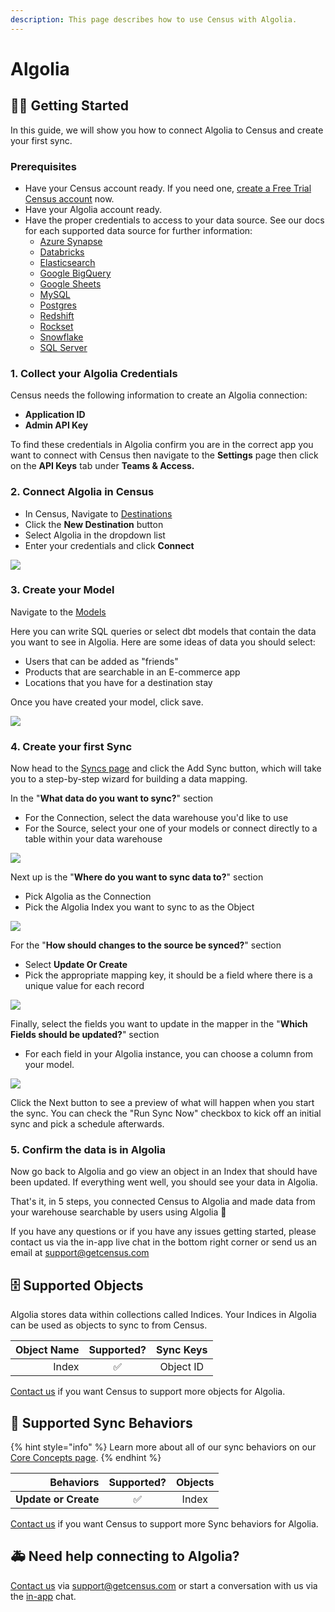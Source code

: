 ```yaml
---
description: This page describes how to use Census with Algolia.
---
```


# Algolia

## 🏃‍♀️ Getting Started

In this guide, we will show you how to connect Algolia to Census and create your first sync.

### Prerequisites

* Have your Census account ready. If you need one, [create a Free Trial Census account](https://app.getcensus.com/) now.
* Have your Algolia account ready.
* Have the proper credentials to access to your data source. See our docs for each supported data source for further information:
  * [Azure Synapse](../sources/azure-synapse.md)
  * [Databricks](https://docs.getcensus.com/sources/databricks)
  * [Elasticsearch](https://docs.getcensus.com/sources/elasticsearch)
  * [Google BigQuery](https://docs.getcensus.com/sources/google-bigquery)
  * [Google Sheets](https://docs.getcensus.com/sources/google-sheets)
  * [MySQL](https://docs.getcensus.com/sources/mysql)
  * [Postgres](https://docs.getcensus.com/sources/postgres)
  * [Redshift](https://docs.getcensus.com/sources/redshift)
  * [Rockset](https://docs.getcensus.com/sources/rockset)
  * [Snowflake](https://docs.getcensus.com/sources/snowflake)
  * [SQL Server](https://docs.getcensus.com/sources/sql-server)

### 1. Collect your Algolia Credentials

Census needs the following information to create an Algolia connection:

* **Application ID**
* **Admin API Key**

To find these credentials in Algolia confirm you are in the correct app you want to connect with Census then navigate to the **Settings** page then click on the **API Keys** tab under **Teams & Access.**

### 2. Connect Algolia in Census

* In Census, Navigate to [Destinations](https://app.getcensus.com/destinations)
* Click the **New Destination** button
* Select Algolia in the dropdown list
* Enter your credentials and click **Connect**

![](<../.gitbook/assets/Screen Shot 2022-04-01 at 2.42.38 PM.png>)

### 3. Create your Model

Navigate to the [Models](https://app.getcensus.com/models)

Here you can write SQL queries or select dbt models that contain the data you want to see in Algolia. Here are some ideas of data you should select:

* Users that can be added as "friends"
* Products that are searchable in an E-commerce app
* Locations that you have for a destination stay

Once you have created your model, click save.

![](<../.gitbook/assets/Screen Shot 2022-01-27 at 3.31.32 PM (1).png>)

### 4. Create your first Sync

Now head to the [Syncs page](https://app.getcensus.com/syncs) and click the Add Sync button, which will take you to a step-by-step wizard for building a data mapping.

In the "**What data do you want to sync?**" section

* For the Connection, select the data warehouse you'd like to use
* For the Source, select your one of your models or connect directly to a table within your data warehouse

![](<../.gitbook/assets/Screen Shot 2022-04-01 at 2.55.41 PM.png>)

Next up is the "**Where do you want to sync data to?**" section

* Pick Algolia as the Connection
* Pick the Algolia Index you want to sync to as the Object

![](<../.gitbook/assets/Screen Shot 2022-04-01 at 2.56.24 PM.png>)

For the "**How should changes to the source be synced?**" section

* Select **Update Or Create**
* Pick the appropriate mapping key, it should be a field where there is a unique value for each record

![](<../.gitbook/assets/Screen Shot 2022-04-01 at 2.57.28 PM.png>)

Finally, select the fields you want to update in the mapper in the "**Which Fields should be updated?**" section

* For each field in your Algolia instance, you can choose a column from your model.

![](<../.gitbook/assets/Screen Shot 2022-04-01 at 2.59.16 PM.png>)

Click the Next button to see a preview of what will happen when you start the sync. You can check the "Run Sync Now" checkbox to kick off an initial sync and pick a schedule afterwards.

### 5. Confirm the data is in Algolia

Now go back to Algolia and go view an object in an Index that should have been updated. If everything went well, you should see your data in Algolia.

That's it, in 5 steps, you connected Census to Algolia and made data from your warehouse searchable by users using Algolia 🎉

If you have any questions or if you have any issues getting started, please contact us via the in-app live chat in the bottom right corner or send us an email at support@getcensus.com

## 🗄️ Supported Objects

Algolia stores data within collections called Indices. Your Indices in Algolia can be used as objects to sync to from Census.

| **Object Name** | **Supported?** | **Sync Keys** |
| --------------: | :------------: | :-------------: |
|           Index |        ✅       |    Object ID    |

[Contact us](mailto:support@getcensus.com) if you want Census to support more objects for Algolia.

## 🔄 Supported Sync Behaviors

{% hint style="info" %}
Learn more about all of our sync behaviors on our [Core Concepts page](../basics/core-concept/#the-different-sync-behaviors).
{% endhint %}

|        **Behaviors** | **Supported?** | **Objects** |
| -------------------: | :------------: | :---------: |
| **Update or Create** |        ✅       |    Index    |

[Contact us](mailto:support@getcensus.com) if you want Census to support more Sync behaviors for Algolia.

## 🚑 Need help connecting to Algolia?

[Contact us](mailto:support@getcensus.com) via support@getcensus.com or start a conversation with us via the [in-app](https://app.getcensus.com) chat.
